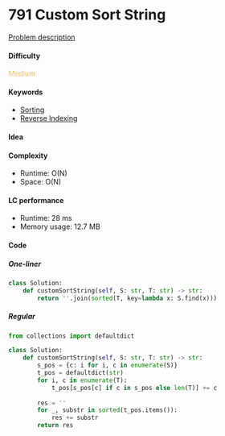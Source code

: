 791 Custom Sort String
=======================
[Problem description](https://leetcode.com/problems/custom-sort-string/)

#### Difficulty
<span style="color:#FABC60">Medium</span>

#### Keywords
- [Sorting](../categories/sorting.md)
- [Reverse Indexing](../categories/reverse_indexing.md)
  
#### Idea

#### Complexity
- Runtime: O(N)
- Space: O(N)
  
#### LC performance
- Runtime: 28 ms
- Memory usage: 12.7 MB

#### Code
##### One-liner
```python
class Solution:
    def customSortString(self, S: str, T: str) -> str:
        return ''.join(sorted(T, key=lambda x: S.find(x)))
```

##### Regular 
```python
from collections import defaultdict

class Solution:
    def customSortString(self, S: str, T: str) -> str:
        s_pos = {c: i for i, c in enumerate(S)}
        t_pos = defaultdict(str)
        for i, c in enumerate(T):
            t_pos[s_pos[c] if c in s_pos else len(T)] += c
        
        res = ''
        for _, substr in sorted(t_pos.items()):
            res += substr
        return res
```